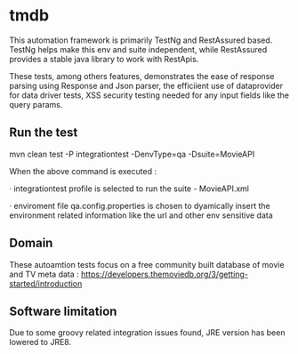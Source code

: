# tmdb
  This automation framework is primarily TestNg and RestAssured based. TestNg helps make this env and suite independent, while RestAssured provides a stable java library to work with RestApis.
  
  These tests, among others features, demonstrates the ease of response parsing using Response and Json parser, the efficiient use of dataprovider for data driver tests, XSS security testing needed for any input fields like the query params. 

## Run the test 
mvn clean test  -P integrationtest -DenvType=qa -Dsuite=MovieAPI

When the above command is executed :

· integrationtest profile is selected to run the suite - MovieAPI.xml

· enviroment file qa.config.properties is chosen to dyamically insert the environment related information like the url and other env sensitive data


## Domain
These autoamtion tests focus on a free community built database of movie and TV meta data : https://developers.themoviedb.org/3/getting-started/introduction

## Software limitation
Due to some groovy related integration issues found, JRE version has been lowered to JRE8.
